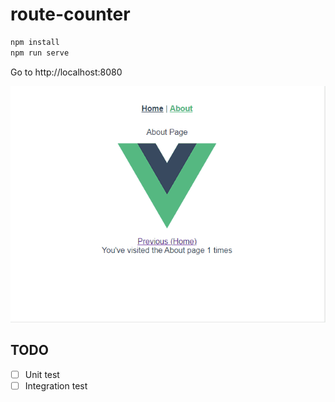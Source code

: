 # route-counter

```bash
npm install
npm run serve
```

Go to http://localhost:8080

![demo](./demo.gif)

## TODO
- [ ] Unit test
- [ ] Integration test
